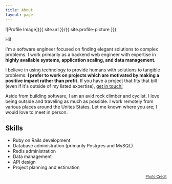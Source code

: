 ```yaml
---
title: About
layout: page
---
```

![Profile Image]({{ site.url }}/{{ site.profile-picture }})

Hi!

<p>
I'm a software engineer focused on finding elegant solutions to complex problems. I work primarily as a backend web engineer with expertise in <b>highly available systems, application scaling, and data management.</b>
</p>

<p>
I believe in using technology to provide humans with solutions to tangible problems. <b>I prefer to work on projects which are motivated by making a positive impact rather than profit.</b> If you have a project that fits that bill (even if it's outside of my listed expertise), <a class="link" href="{{ site.url }}/contact">get in touch!</a>
</p>

<p>
Aside from building software, I am an avid rock climber and cyclist. I love being outside and traveling as much as possible. I work remotely from various places around the Unites States. Let me known where you are; I would love to meet in person.
</p>

<h2>Skills</h2>

<ul class="skill-list">
	<li>Ruby on Rails development</li>
	<li>Database administration (primarily Postgres and MySQL)</li>
	<li>Redis administration</li>
	<li>Data management</li>
	<li>API design</li>
	<li>Project planning and estimation</li>
</ul>

<p align="right">
<a style="font-size:80%;" class="link" target="_blank" href="https://secca.smugmug.com/Spotted-Horse-Gravel-Ultra/i-z2R2bPk">Photo Credit</a>
</p>
